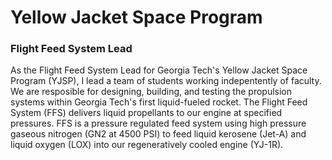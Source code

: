 # Yellow Jacket Space Program
### Flight Feed System Lead
As the Flight Feed System Lead for Georgia Tech's Yellow Jacket Space Program (YJSP), I lead a team of students working indepentently of faculty. We are resposible for designing, building, and testing the propulsion systems within Georgia Tech's first liquid-fueled rocket. The Flight Feed System (FFS) delivers liquid propellants to our engine at specified pressures. FFS is a pressure regulated feed system using high pressure gaseous nitrogen (GN2 at 4500 PSI) to feed liquid kerosene (Jet-A) and liquid oxygen (LOX) into our regeneratively cooled engine (YJ-1R).

